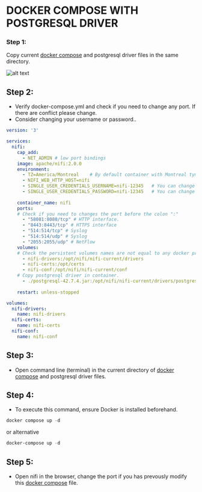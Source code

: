 # DOCKER COMPOSE WITH POSTGRESQL DRIVER

### Step 1: 
 Copy current [docker compose](./docker-compose.yml) and postgresql driver files in the same directory.  

 ![alt text](image.png)


## Step 2:
-  Verify docker-compose.yml and check if you need to change any port.   If there are conflict please change.
-  Consider changing your username or password..  


```yml
version: '3'

services:
  nifi:
    cap_add:
      - NET_ADMIN # low port bindings
    image: apache/nifi:2.0.0
    environment:
      - TZ=America/Montreal    # By default container with Montreal tyme zone (change if neccesary. )
      - NIFI_WEB_HTTP_HOST=nifi
      - SINGLE_USER_CREDENTIALS_USERNAME=nifi-12345   # You can change for desired user
      - SINGLE_USER_CREDENTIALS_PASSWORD=nifi-12345   # You can change for desired password
      
    container_name: nifi
    ports:
    # Check if you need to changes the port before the colon ":"
      - "58081:8080/tcp" # HTTP interface.   
      - "8443:8443/tcp" # HTTPS interface
      - "514:514/tcp" # Syslog
      - "514:514/udp" # Syslog
      - "2055:2055/udp" # NetFlow
    volumes:
    # Check the persistent volumes names are not equal to any docker previous installation
      - nifi-drivers:/opt/nifi/nifi-current/drivers   
      - nifi-certs:/opt/certs
      - nifi-conf:/opt/nifi/nifi-current/conf
    # Copy postgresql driver in container.     
      - ./postgresql-42.7.4.jar:/opt/nifi/nifi-current/drivers/postgresql-42.7.4.jar
      
    restart: unless-stopped

volumes:
  nifi-drivers:
    name: nifi-drivers
  nifi-certs:
    name: nifi-certs
  nifi-conf:
    name: nifi-conf
```


## Step 3:
-  Open command line (terminal) in the current directory of [docker compose](./docker-compose.yml) and postgresql driver files.

## Step 4:
-  To execute this command, ensure Docker is installed beforehand.

```powershell
docker compose up -d
```

or alternative

```powershell
docker-compose up -d
```

## Step 5:
-  Open nifi in the browser,  change the port if you has prevously modify this [docker compose](./docker-compose.yml) file.

